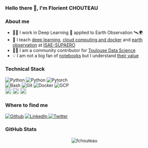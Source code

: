 ### Hello there 👋, I'm **Florient CHOUTEAU**

<h3><b>About me</b></h3>

- 👨‍💻 I work in Deep Learning 🤖 applied to  Earth Observation 🛰️🌍
- 🌱 I teach [deep learning](https://github.com/fchouteau/isae-practical-deep-learning), [cloud computing and docker](https://github.com/fchouteau/isae-cloud-computing-class) and [earth observation](https://github.com/fchouteau/isae-otsu) at [ISAE-SUPAERO](https://www.isae-supaero.fr/fr/)
- 🫱‍🫲 I am a community contributor for [Toulouse Data Science](https://github.com/TlseDataScience)
- 💡 I am not a big fan of [notebooks](https://www.youtube.com/watch?v=7jiPeIFXb6U) but I understand [their value](https://www.youtube.com/watch?v=9Q6sLbz37gk)

<h3><b>Technical Stack</b></h3>

<p>
<img alt="Python" src="https://img.shields.io/badge/-Python-3776AB?style=flat-square&logo=python&logoColor=white" />
<img alt="Python" src="https://img.shields.io/badge/numpy-%23013243.svg?style=flat-square&logo=numpy&logoColor=white" />
<img alt="Pytorch" src="https://img.shields.io/badge/PyTorch-%23EE4C2C.svg?style=flat-square&logo=PyTorch&logoColor=white" />
<br/>
<img alt="Bash" src="https://img.shields.io/badge/-Bash-4EAA25?style=flat-square&logo=gnu-bash&logoColor=white" />
<img alt="Git" src="https://img.shields.io/badge/-Git-F05032?style=flat-square&logo=git&logoColor=white" />
<img alt="Docker" src="https://img.shields.io/badge/-Docker-2496ED?style=flat-square&logo=docker&logoColor=white" />
<img alt="GCP" src="https://img.shields.io/badge/GoogleCloud-%234285F4.svg?style=flat-square&logo=google-cloud&logoColor=white" />
<br/>
<img alt="gdal" src="https://user-images.githubusercontent.com/1728657/71174254-58983e80-2297-11ea-8a81-7e69f5553af0.jpg" height="20" />
<img alt="QGIS" src="https://upload.wikimedia.org/wikipedia/commons/c/c2/QGIS_logo%2C_2017.svg" height="20" />
<img alt="QGIS" src="https://opencv.org/wp-content/uploads/2022/05/logo.png" height="20" />
</p>

<h3><b>Where to find me</b></h3>
<p>
<a href="https://github.com/fchouteau" target="_blank"><img alt="Github" src="https://img.shields.io/badge/GitHub-%2312100E.svg?&style=flat-square&logo=Github&logoColor=white" /></a> 
<a href="https://www.linkedin.com/in/florientchouteau" target="_blank"><img alt="LinkedIn" src="https://img.shields.io/badge/linkedin-%230077B5.svg?&style=flat-square&logo=linkedin&logoColor=white" />
</a>
<a href="https://twitter.com/foxchouteau" target="_blank"><img alt="Twitter" src="https://img.shields.io/badge/twitter-%231DA1F2.svg?&style=flat-square&logo=twitter&logoColor=white" /></a> 
</p>

<h3><b>GitHub Stats</b></h3>

<p align="center">&nbsp;<img align="center" src="https://github-readme-stats.vercel.app/api?username=fchouteau&show_icons=true&hide_border=true&hide_title=true&include_all_commits=true" alt="fchouteau" /></p>
